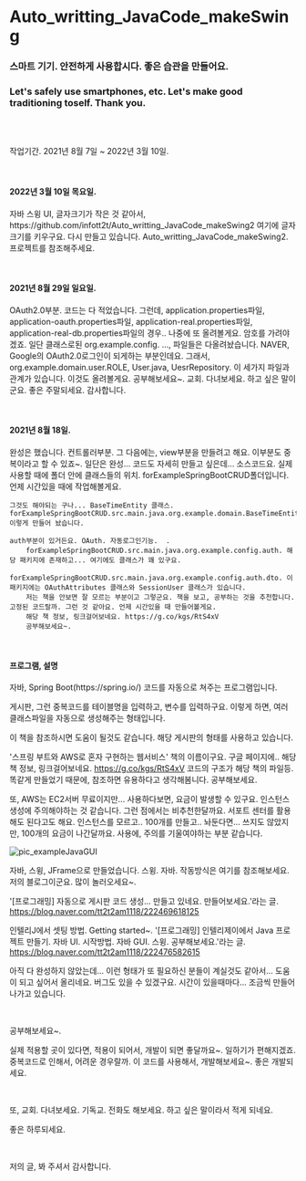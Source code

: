 # Auto_writting_JavaCode_makeSwing

<h3>스마트 기기. 안전하게 사용합시다. 좋은 습관을 만들어요.</h3>
<h3>Let's safely use smartphones, etc. Let's make good traditioning toself. Thank you.</h3>
<br/><br/>
<p>작업기간. 2021년 8월 7일 ~ 2022년 3월 10일.</p>

<br/>
<h4> 2022년 3월 10일 목요일. </h4>
<p>자바 스윙 UI, 글자크기가 작은 것 같아서, https://github.com/infott2t/Auto_writting_JavaCode_makeSwing2 여기에 글자크기를 키우구요. 다시 만들고 있습니다. Auto_writting_JavaCode_makeSwing2. 프로젝트를 참조해주세요.
</p>
<br/>
<h4>2021년 8월 29일 일요일.</h4>
<p>OAuth2.0부분. 코드는 다 적었습니다. 그런데, application.properties파일, application-oauth.properties파일, application-real.properties파일, application-real-db.properties파일의 경우.. 나중에 또 올려볼게요. 암호를 가려야겠죠.
        일단 클래스로된 org.example.config. ..., 파일들은 다올려놨습니다. NAVER, Google의 OAuth2.0로그인이 되게하는 부분인데요. 그래서, org.example.domain.user.ROLE, User.java, UesrRepository. 이 세가지 파일과 관계가 있습니다. 이것도 올려볼게요.
        공부해보세요~. 
        교회. 다녀보세요. 하고 싶은 말이군요. 좋은 주말되세요. 감사합니다.
</p>
<br/>

<h4>2021년 8월 18일.</h4> 
<p> 완성은 했습니다. 컨트롤러부분. 그 다음에는, view부분을 만들려고 해요. 이부분도 중복이라고 할 수 있죠~. 일단은 완성... 코드도 자세히 만들고 싶은데... 
        소스코드요. 실제 사용할 때에 폴더 안에 클래스들의 위치. forExampleSpringBootCRUD폴더입니다. 언제 시간있을 때에 작업해볼게요.  
        
    그것도 해야되는 구나... BaseTimeEntity 클래스. forExampleSpringBootCRUD.src.main.java.org.example.domain.BaseTimeEntity.java 이렇게 만들어 놨습니다.
        
    auth부분이 있거든요. OAuth. 자동로그인기능.  . 
        forExampleSpringBootCRUD.src.main.java.org.example.config.auth. 해당 패키지에 존재하고... 여기에도 클래스가 꽤 있구요. 
        forExampleSpringBootCRUD.src.main.java.org.example.config.auth.dto. 이 패키지에는 OAuthAttributes 클래스와 SessionUser 클래스가 있습니다.
        저는 책을 안보면 잘 모르는 부분이고 그렇군요. 책을 보고, 공부하는 것을 추천합니다. 고정된 코드랄까. 그런 것 같아요. 언제 시간있을 때 만들어볼게요.
        해당 책 정보, 링크걸어보네요. https://g.co/kgs/RtS4xV
        공부해보세요~. 
</p>  
<br/>
<h4>프로그램, 설명</h4>
<p>자바, Spring Boot(https://spring.io/) 코드를 자동으로 쳐주는 프로그램입니다.


게시판, 그런 중복코드를 테이블명을 입력하고, 변수를 입력하구요. 이렇게 하면, 여러 클래스파일을 자동으로 생성해주는 형태입니다.

이 책을 참조하시면 도움이 될것도 같습니다. 해당 게시판의 형태를 사용하고 있습니다.

'스프링 부트와 AWS로 혼자 구현하는 웹서비스' 책의 이름이구요. 구글 페이지에.. 해당 책 정보, 링크걸어보네요. https://g.co/kgs/RtS4xV 코드의 구조가 해당 책의 파일등. 똑같게 만들었기 때문에, 참조하면 유용하다고 생각해봄니다. 공부해보세요.

또, AWS는 EC2서버 무료이지만... 사용하다보면, 요금이 발생할 수 있구요. 인스턴스생성에 주의해야하는 것 같습니다. 그런 점에서는 비추천한달까요. 
서포트 센터를 활용해도 된다고도 해요. 인스턴스를 모르고.. 100개를 만들고.. 놔둔다면... 쓰지도 않았지만, 100개의 요금이 나간달까요. 사용에, 주의를 기울여야하는 부분 같습니다. 

![pic_exampleJavaGUI](https://user-images.githubusercontent.com/25080178/130056424-f11c89b8-cb4e-4b24-bb04-07f858fbd09f.png)

자바, 스윙, JFrame으로 만들었습니다. 스윙. 자바. 작동방식은 여기를 참조해보세요. 저의 블로그이군요. 많이 놀러오세요~.
    
    
'[프로그래밍] 자동으로 게시판 코드 생성... 만들고 있네요. 만들어보세요.'라는 글. https://blog.naver.com/tt2t2am1118/222469618125 
    
인텔리J에서 셋팅 방법. Getting started~.
'[프로그래밍] 인텔리제이에서 Java 프로젝트 만들기. 자바 UI. 시작방법. 자바 GUI. 스윙. 공부해보세요.'라는 글. https://blog.naver.com/tt2t2am1118/222476582615 


아직 다 완성하지 않았는데... 이런 형태가 또 필요하신 분들이 계실것도 같아서... 도움이 되고 싶어서 올리네요. 버그도 있을 수 있겠구요. 시간이 있을때마다... 조금씩 만들어나가고 있습니다.

 
</p>
<br/>
<p>공부해보세요~.</p>
<p>실제 적용할 곳이 있다면, 적용이 되어서, 개발이 되면 좋달까요~. 일하기가 편해지겠죠. 중복코드로 인해서, 어려운 경우랄까. 이 코드를 사용해서, 개발해보세요~. 좋은 개발되세요.</p>
<br/>
<p>
또, 교회. 다녀보세요. 기독교. 전화도 해보세요. 하고 싶은 말이라서 적게 되네요.

좋은 하루되세요. 
</p>
<br/>
<p>
저의 글, 봐 주셔서 감사합니다.</p>

